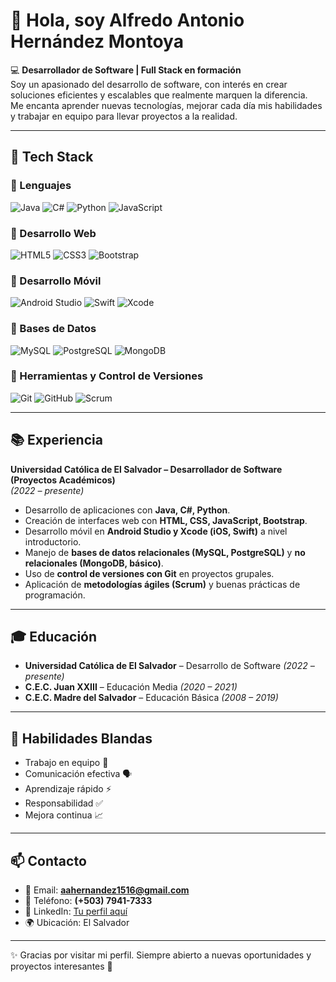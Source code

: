 # 👋 Hola, soy Alfredo Antonio Hernández Montoya  

💻 **Desarrollador de Software | Full Stack en formación**  
Soy un apasionado del desarrollo de software, con interés en crear soluciones eficientes y escalables que realmente marquen la diferencia.  
Me encanta aprender nuevas tecnologías, mejorar cada día mis habilidades y trabajar en equipo para llevar proyectos a la realidad.  

---

## 🚀 Tech Stack  

### 🔹 Lenguajes
![Java](https://img.shields.io/badge/Java-ED8B00?style=for-the-badge&logo=openjdk&logoColor=white)
![C#](https://img.shields.io/badge/C%23-239120?style=for-the-badge&logo=c-sharp&logoColor=white)
![Python](https://img.shields.io/badge/Python-3776AB?style=for-the-badge&logo=python&logoColor=white)
![JavaScript](https://img.shields.io/badge/JavaScript-F7DF1E?style=for-the-badge&logo=javascript&logoColor=black)

### 🔹 Desarrollo Web
![HTML5](https://img.shields.io/badge/HTML5-E34F26?style=for-the-badge&logo=html5&logoColor=white)
![CSS3](https://img.shields.io/badge/CSS3-1572B6?style=for-the-badge&logo=css3&logoColor=white)
![Bootstrap](https://img.shields.io/badge/Bootstrap-563D7C?style=for-the-badge&logo=bootstrap&logoColor=white)

### 🔹 Desarrollo Móvil
![Android Studio](https://img.shields.io/badge/Android%20Studio-3DDC84?style=for-the-badge&logo=android-studio&logoColor=white)
![Swift](https://img.shields.io/badge/Swift-FA7343?style=for-the-badge&logo=swift&logoColor=white)
![Xcode](https://img.shields.io/badge/Xcode-147EFB?style=for-the-badge&logo=xcode&logoColor=white)

### 🔹 Bases de Datos
![MySQL](https://img.shields.io/badge/MySQL-005C84?style=for-the-badge&logo=mysql&logoColor=white)
![PostgreSQL](https://img.shields.io/badge/PostgreSQL-316192?style=for-the-badge&logo=postgresql&logoColor=white)
![MongoDB](https://img.shields.io/badge/MongoDB-47A248?style=for-the-badge&logo=mongodb&logoColor=white)

### 🔹 Herramientas y Control de Versiones
![Git](https://img.shields.io/badge/Git-F05032?style=for-the-badge&logo=git&logoColor=white)
![GitHub](https://img.shields.io/badge/GitHub-181717?style=for-the-badge&logo=github&logoColor=white)
![Scrum](https://img.shields.io/badge/Scrum-009FDA?style=for-the-badge&logo=jira&logoColor=white)

---

## 📚 Experiencia  

**Universidad Católica de El Salvador – Desarrollador de Software (Proyectos Académicos)**  
*(2022 – presente)*  
- Desarrollo de aplicaciones con **Java, C#, Python**.  
- Creación de interfaces web con **HTML, CSS, JavaScript, Bootstrap**.  
- Desarrollo móvil en **Android Studio y Xcode (iOS, Swift)** a nivel introductorio.  
- Manejo de **bases de datos relacionales (MySQL, PostgreSQL)** y **no relacionales (MongoDB, básico)**.  
- Uso de **control de versiones con Git** en proyectos grupales.  
- Aplicación de **metodologías ágiles (Scrum)** y buenas prácticas de programación.  

---

## 🎓 Educación  

- **Universidad Católica de El Salvador** – Desarrollo de Software *(2022 – presente)*  
- **C.E.C. Juan XXIII** – Educación Media *(2020 – 2021)*  
- **C.E.C. Madre del Salvador** – Educación Básica *(2008 – 2019)*  

---

## 🤝 Habilidades Blandas  

- Trabajo en equipo 🤝  
- Comunicación efectiva 🗣️  
- Aprendizaje rápido ⚡  
- Responsabilidad ✅  
- Mejora continua 📈  

---

## 📫 Contacto  

- 📧 Email: **aahernandez1516@gmail.com**  
- 📱 Teléfono: **(+503) 7941-7333**  
- 💼 LinkedIn: [Tu perfil aquí](https://linkedin.com/)  
- 🌍 Ubicación: El Salvador  

---

✨ Gracias por visitar mi perfil. Siempre abierto a nuevas oportunidades y proyectos interesantes 🚀

